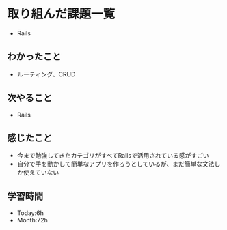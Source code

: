 # 取り組んだ課題一覧
- Rails
## わかったこと
- ルーティング、CRUD
## 次やること
- Rails
## 感じたこと
- 今まで勉強してきたカテゴリがすべてRailsで活用されている感がすごい
- 自分で手を動かして簡単なアプリを作ろうとしているが、まだ簡単な文法しか使えていない
## 学習時間
- Today:6h
- Month:72h
